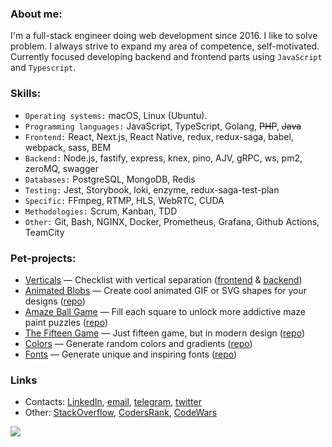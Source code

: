 ### About me:
I'm a full-stack engineer doing web development since 2016.
I like to solve problem. I always strive to expand my area of competence, self-motivated.
Currently focused developing backend and frontend parts using `JavaScript` and `Typescript`. 

### Skills:
- `Operating systems:` macOS, Linux (Ubuntu).
- `Programming languages:` JavaScript, TypeScript, Golang, ~~PHP~~, ~~Java~~
- `Frontend:` React, Next.js, React Native, redux, redux-saga, babel, webpack, sass, BEM
- `Backend:` Node.js, fastify, express, knex, pino, AJV, gRPC, ws, pm2, zeroMQ, swagger
- `Databases:` PostgreSQL, MongoDB, Redis
- `Testing:` Jest, Storybook, loki, enzyme, redux-saga-test-plan
- `Specific:` FFmpeg, RTMP, HLS, WebRTC, CUDA
- `Methodologies:` Scrum, Kanban, TDD
- `Other:` Git, Bash, NGINX, Docker, Prometheus, Grafana, Github Actions, TeamCity

### Pet-projects:
- [Verticals](https://verticals.xom9ik.com) — Checklist with vertical separation ([frontend](https://github.com/xom9ikk/verticals) & [backend](https://github.com/xom9ikk/verticals-backend))
- [Animated Blobs](https://blobs.xom9ik.com) — Create cool animated GIF or SVG shapes for your designs ([repo](https://github.com/xom9ikk/animated-blobs))
- [Amaze Ball Game](https://ball.xom9ik.com) — Fill each square to unlock more addictive maze paint puzzles ([repo](https://github.com/xom9ikk/ball-game))
- [The Fifteen Game](https://fifteen.xom9ik.com) — Just fifteen game, but in modern design ([repo](https://github.com/xom9ikk/fifteen-game))
- [Colors](https://colors.xom9ik.com) — Generate random colors and gradients ([repo](https://github.com/xom9ikk/colors))
- [Fonts](https://fonts.xom9ik.com) — Generate unique and inspiring fonts ([repo](https://github.com/xom9ikk/fonts))


### Links
- Contacts: [LinkedIn](https://linkedin.com/in/xom9ikk), [email](mailto:xom9ik.code@gmail.com), [telegram](https://t.me/xom9ik), [twitter](https://twitter.com/xom9ikk)
- Other: [StackOverflow](https://stackoverflow.com/users/7920683/xom9ikk), [CodersRank](https://profile.codersrank.io/user/xom9ikk), [CodeWars](https://www.codewars.com/users/xom9ikk)

![](https://hit.yhype.me/github/profile?user_id=39026593)
